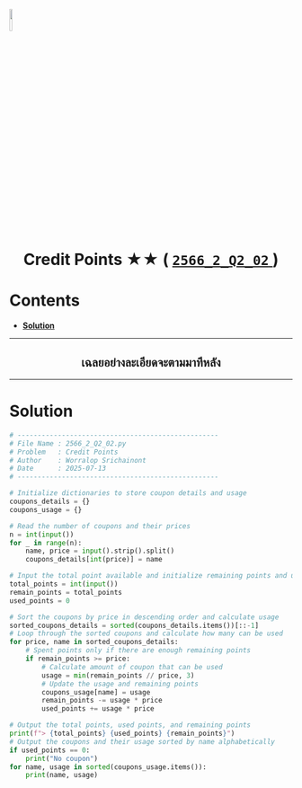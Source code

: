 <p align="left">
  <a href="../../README.md">
    <img src="../../../../Z99-OTHERS/00-common/00-back.png" style="width:10%">
  </a>
</p>

<div align="center">
  <h1>
    Credit Points ★★ (
      <a href="https://drive.google.com/file/d/1i2hhun44grSnF-DZH80CKTKjj4O4ch3m/view?usp=sharing">
        <code>2566_2_Q2_02</code>
      </a>
    )
  </h1>
</div>

# Contents

-   [**Solution**](#solution)

---

<div align="center">
  <h2>เฉลยอย่างละเอียดจะตามมาทีหลัง</h2>
</div>

---

# Solution

```python
# --------------------------------------------------
# File Name : 2566_2_Q2_02.py
# Problem   : Credit Points
# Author    : Worralop Srichainont
# Date      : 2025-07-13
# --------------------------------------------------

# Initialize dictionaries to store coupon details and usage
coupons_details = {}
coupons_usage = {}

# Read the number of coupons and their prices
n = int(input())
for _ in range(n):
    name, price = input().strip().split()
    coupons_details[int(price)] = name

# Input the total point available and initialize remaining points and used points
total_points = int(input())
remain_points = total_points
used_points = 0

# Sort the coupons by price in descending order and calculate usage
sorted_coupons_details = sorted(coupons_details.items())[::-1]
# Loop through the sorted coupons and calculate how many can be used
for price, name in sorted_coupons_details:
    # Spent points only if there are enough remaining points
    if remain_points >= price:
        # Calculate amount of coupon that can be used
        usage = min(remain_points // price, 3)
        # Update the usage and remaining points
        coupons_usage[name] = usage
        remain_points -= usage * price
        used_points += usage * price

# Output the total points, used points, and remaining points
print(f"> {total_points} {used_points} {remain_points}")
# Output the coupons and their usage sorted by name alphabetically
if used_points == 0:
    print("No coupon")
for name, usage in sorted(coupons_usage.items()):
    print(name, usage)
```
